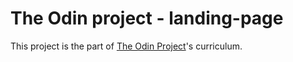 # The Odin project -  landing-page
This project is the part of [The Odin Project](https://www.theodinproject.com)'s curriculum.

